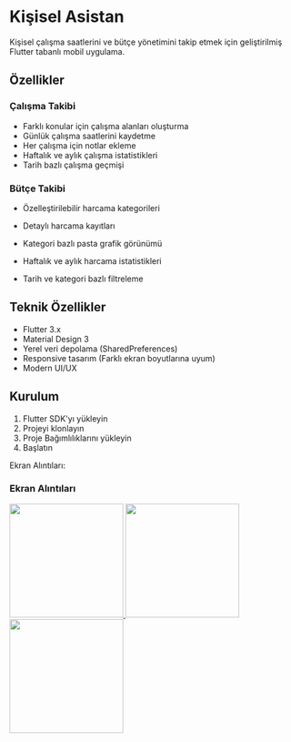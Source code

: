 # Kişisel Asistan

Kişisel çalışma saatlerini ve bütçe yönetimini takip etmek için geliştirilmiş Flutter tabanlı mobil uygulama.

## Özellikler

### Çalışma Takibi
- Farklı konular için çalışma alanları oluşturma
- Günlük çalışma saatlerini kaydetme
- Her çalışma için notlar ekleme
- Haftalık ve aylık çalışma istatistikleri
- Tarih bazlı çalışma geçmişi

### Bütçe Takibi
- Özelleştirilebilir harcama kategorileri
- Detaylı harcama kayıtları

- Kategori bazlı pasta grafik görünümü
- Haftalık ve aylık harcama istatistikleri
- Tarih ve kategori bazlı filtreleme

## Teknik Özellikler

- Flutter 3.x
- Material Design 3
- Yerel veri depolama (SharedPreferences)
- Responsive tasarım (Farklı ekran boyutlarına uyum)
- Modern UI/UX

## Kurulum

1. Flutter SDK'yı yükleyin
2. Projeyi klonlayın
3. Proje Bağımlılıklarını yükleyin
4. Başlatın

Ekran Alıntıları:
### Ekran Alıntıları

<a href="https://github.com/user-attachments/assets/707a6a6f-65d8-4dd4-b02e-33eacbe805e9">
    <img src="https://github.com/user-attachments/assets/707a6a6f-65d8-4dd4-b02e-33eacbe805e9" width="200">
</a>

<a href="https://github.com/user-attachments/assets/82a077a9-f7d9-4c91-9c7b-e083c967a378">
    <img src="https://github.com/user-attachments/assets/82a077a9-f7d9-4c91-9c7b-e083c967a378" width="200">
</a>

<a href="https://github.com/user-attachments/assets/45e141e5-d1ab-4f5e-8a20-bc2b73fdd688">
    <img src="https://github.com/user-attachments/assets/45e141e5-d1ab-4f5e-8a20-bc2b73fdd688" width="200">
</a>






